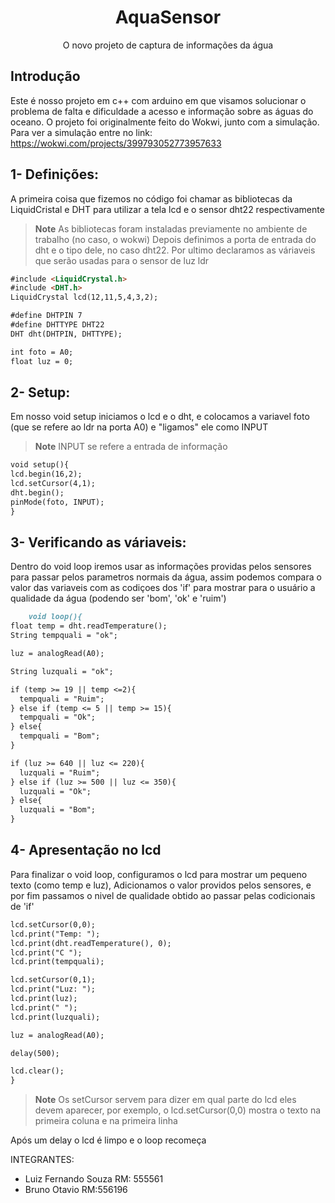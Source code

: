 <p align="center">
 <h1 align="center">AquaSensor</h1>
 <p align="center">O novo projeto de captura de informações da água</p>
</p>

## Introdução
Este é nosso projeto em c++ com arduino em que visamos solucionar o problema de falta e dificuldade a acesso e informação sobre as águas do oceano. O projeto foi originalmente feito do Wokwi, junto com a simulação. Para ver a simulação entre no link: https://wokwi.com/projects/399793052773957633

## 1- Definições:
A primeira coisa que fizemos no código foi chamar as bibliotecas da LiquidCristal e DHT para utilizar a tela lcd e o sensor dht22 respectivamente
> **Note**
> As bibliotecas foram instaladas previamente no ambiente de trabalho (no caso, o wokwi)
Depois definimos a porta de entrada do dht e o tipo dele, no caso dht22. Por ultimo declaramos as váriaveis que serão usadas para o sensor de luz ldr

```md
#include <LiquidCrystal.h>
#include <DHT.h>
LiquidCrystal lcd(12,11,5,4,3,2);

#define DHTPIN 7
#define DHTTYPE DHT22
DHT dht(DHTPIN, DHTTYPE);

int foto = A0;
float luz = 0;
```

## 2- Setup:
Em nosso void setup iniciamos o lcd e o dht, e colocamos a variavel foto (que se refere ao ldr na porta A0) e "ligamos" ele como INPUT
> **Note**
> INPUT se refere a entrada de informação

```md
void setup(){
lcd.begin(16,2);
lcd.setCursor(4,1);
dht.begin();
pinMode(foto, INPUT);
}
```

## 3- Verificando as váriaveis:
Dentro do void loop iremos usar as informações providas pelos sensores para passar pelos parametros normais da água, assim podemos compara o valor das variaveis com as codiçoes dos 'if' para mostrar para o usuário a qualidade da água (podendo ser 'bom', 'ok' e 'ruim')

```md
    void loop(){
float temp = dht.readTemperature();
String tempquali = "ok";

luz = analogRead(A0);

String luzquali = "ok";

if (temp >= 19 || temp <=2){
  tempquali = "Ruim";
} else if (temp <= 5 || temp >= 15){
  tempquali = "Ok";
} else{
  tempquali = "Bom";
}

if (luz >= 640 || luz <= 220){
  luzquali = "Ruim";
} else if (luz >= 500 || luz <= 350){
  luzquali = "Ok";
} else{
  luzquali = "Bom";
}
```

## 4- Apresentação no lcd
Para finalizar o void loop, configuramos o lcd para mostrar um pequeno texto (como temp e luz), Adicionamos o valor providos pelos sensores, e por fim passamos o nivel de qualidade obtido ao passar pelas codicionais de 'if'

```md
lcd.setCursor(0,0);
lcd.print("Temp: ");
lcd.print(dht.readTemperature(), 0);
lcd.print("C ");
lcd.print(tempquali);

lcd.setCursor(0,1);
lcd.print("Luz: ");
lcd.print(luz);
lcd.print(" ");
lcd.print(luzquali);

luz = analogRead(A0);

delay(500);

lcd.clear();
}
```
> **Note**
> Os setCursor servem para dizer em qual parte do lcd eles devem aparecer, por exemplo, o lcd.setCursor(0,0) mostra o texto na primeira coluna e na primeira linha

Após um delay o lcd é limpo e o loop recomeça


INTEGRANTES:
- Luiz Fernando Souza RM: 555561
- Bruno Otavio RM:556196
